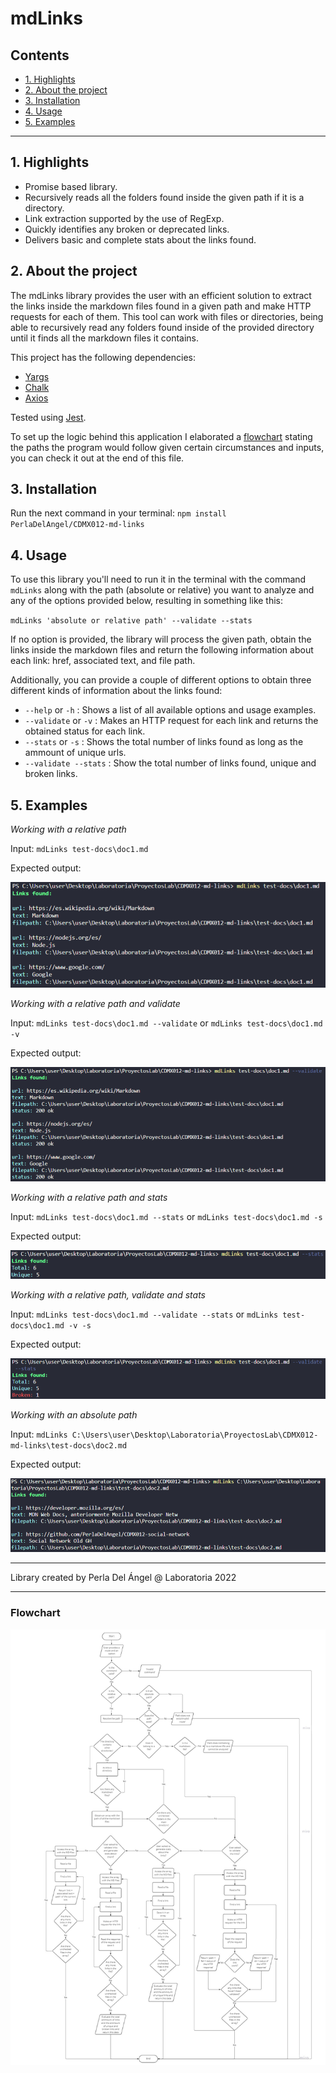 # mdLinks

## Contents

* [1. Highlights](#1-highlights)
* [2. About the project](#2-about-the-project)
* [3. Installation](#3-installation)
* [4. Usage](#4-usage)
* [5. Examples](#5-api)

***

## 1. Highlights

* Promise based library. 
* Recursively reads all the folders found inside the given path if it is a directory. 
* Link extraction supported by the use of RegExp.
* Quickly identifies any broken or deprecated links.
* Delivers basic and complete stats about the links found. 

## 2. About the project

The mdLinks library provides the user with an efficient solution to extract the links inside the markdown files found in a given path and make HTTP requests for each of them. This tool can work with files or directories, being able to recursively read any folders found inside of the provided directory until it finds all the markdown files it contains. 

This project has the following dependencies:
* [Yargs](https://www.npmjs.com/package/yargs)
* [Chalk](https://github.com/chalk/chalk)
* [Axios](https://github.com/axios/axios)

Tested using [Jest](https://jestjs.io/). 

To set up the logic behind this application I elaborated a [flowchart](#flowchart) stating the paths the program would follow given certain circumstances and inputs, you can check it out at the end of this file. 

## 3. Installation

Run the next command in your terminal: 
`npm install PerlaDelAngel/CDMX012-md-links`

## 4. Usage

To use this library you'll need to run it in the terminal with the command `mdLinks` along with the path (absolute or relative) you want to analyze and any of the options provided below, resulting in something like this: 

`mdLinks 'absolute or relative path' --validate --stats`

If no option is provided, the library will process the given path, obtain the links inside the markdown files and return the following information about each link: href, associated text, and file path.

Additionally, you can provide a couple of different options to obtain three different kinds of information about the links found: 
* `--help` or `-h` : Shows a list of all available options and usage examples. 
* `--validate` or `-v` : Makes an HTTP request for each link and returns the obtained status for each link.
* `--stats` or `-s` : Shows the total number of links found as long as the ammount of unique urls. 
* `--validate --stats` : Show the total number of links found, unique and broken links. 

## 5. Examples

*Working with a relative path*

Input: `mdLinks test-docs\doc1.md`

Expected output:

![Example with a relative path](./img/relative-path.png)


*Working with a relative path and validate*

Input: `mdLinks test-docs\doc1.md --validate` or `mdLinks test-docs\doc1.md -v`

Expected output:

![Example with a relative path and validate](./img/relative-path-validate.png)


*Working with a relative path and stats*

Input: `mdLinks test-docs\doc1.md --stats` or `mdLinks test-docs\doc1.md -s`

Expected output:

![Example with a relative path and stats](./img/relative-path-stats.png)


*Working with a relative path, validate and stats*

Input: `mdLinks test-docs\doc1.md --validate --stats` or `mdLinks test-docs\doc1.md -v -s`

Expected output:

![Example with a relative path, validate and stats](./img/relative-path-validate-stats.png)


*Working with an absolute path*

Input: `mdLinks C:\Users\user\Desktop\Laboratoria\ProyectosLab\CDMX012-md-links\test-docs\doc2.md ` 

Expected output:

![Example with an absolute path](./img/absolute-path.png)


*** 

Library created by Perla Del Ángel @ Laboratoria 2022

*** 
### Flowchart
![Flowchart for the application](./img/flow-chart.png)